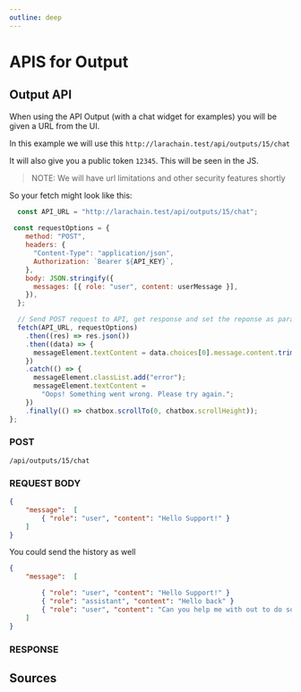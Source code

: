 ```yaml
---
outline: deep
---
```


# APIS for Output

## Output API

When using the API Output (with a chat widget for examples) you will be given a URL from the UI.

In this example we will use this `http://larachain.test/api/outputs/15/chat`

It will also give you a public token `12345`. This will be seen in the JS.

> NOTE: We will have url limitations and other security features shortly

So your fetch might look like this:

```js
  const API_URL = "http://larachain.test/api/outputs/15/chat";
  
 const requestOptions = {
    method: "POST",
    headers: {
      "Content-Type": "application/json",
      Authorization: `Bearer ${API_KEY}`,
    },
    body: JSON.stringify({
      messages: [{ role: "user", content: userMessage }],
    }),
  };

  // Send POST request to API, get response and set the reponse as paragraph text
  fetch(API_URL, requestOptions)
    .then((res) => res.json())
    .then((data) => {
      messageElement.textContent = data.choices[0].message.content.trim();
    })
    .catch(() => {
      messageElement.classList.add("error");
      messageElement.textContent =
        "Oops! Something went wrong. Please try again.";
    })
    .finally(() => chatbox.scrollTo(0, chatbox.scrollHeight));
};
```

### POST 
`/api/outputs/15/chat`


### REQUEST BODY

```json
{
    "message":  [
        { "role": "user", "content": "Hello Support!" }
    ]
}
```

You could send the history as well 

```json
{
    "message":  [

        { "role": "user", "content": "Hello Support!" }
        { "role": "assistant", "content": "Hello back" }
        { "role": "user", "content": "Can you help me with out to do something?" }
    ]
}
```

### RESPONSE



## Sources
